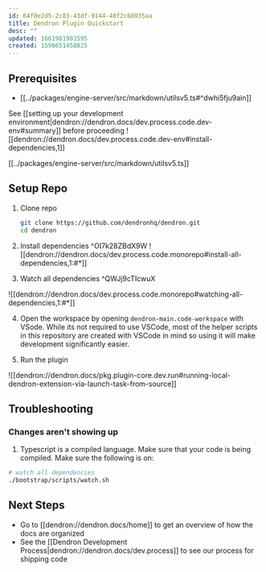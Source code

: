 ```yaml
---
id: 64f0e2d5-2c83-43df-9144-40f2c68935aa
title: Dendron Plugin Quickstart
desc: ""
updated: 1661981981595
created: 1598651458825
---
```


## Prerequisites

- [[../packages/engine-server/src/markdown/utilsv5.ts#^dwhi5fju9ain]]

See [[setting up your development environment|dendron://dendron.docs/dev.process.code.dev-env#summary]] before proceeding
![[dendron://dendron.docs/dev.process.code.dev-env#install-dependencies,1]]

[[../packages/engine-server/src/markdown/utilsv5.ts]]

## Setup Repo

1. Clone repo
   ```bash
   git clone https://github.com/dendronhq/dendron.git
   cd dendron
   ```
2. Install dependencies ^OI7k28ZBdX9W
   ![[dendron://dendron.docs/dev.process.code.monorepo#install-all-dependencies,1:#*]]

3. Watch all dependencies ^QWJj9cTIcwuX

![[dendron://dendron.docs/dev.process.code.monorepo#watching-all-dependencies,1:#*]]

4. Open the workspace by opening `dendron-main.code-workspace` with VSode. While its not required to use VSCode, most of the helper scripts in this repository are created with VSCode in mind so using it will make development significantly easier.

5. Run the plugin

![[dendron://dendron.docs/pkg.plugin-core.dev.run#running-local-dendron-extension-via-launch-task-from-source]]

## Troubleshooting

### Changes aren't showing up

1. Typescript is a compiled language. Make sure that your code is being compiled. Make sure the following is on:

```sh
# watch all dependencies
./bootstrap/scripts/watch.sh
```

## Next Steps
- Go to [[dendron://dendron.docs/home]] to get an overview of how the docs are organized
- See the [[Dendron Development Process|dendron://dendron.docs/dev.process]] to see our process for shipping code
